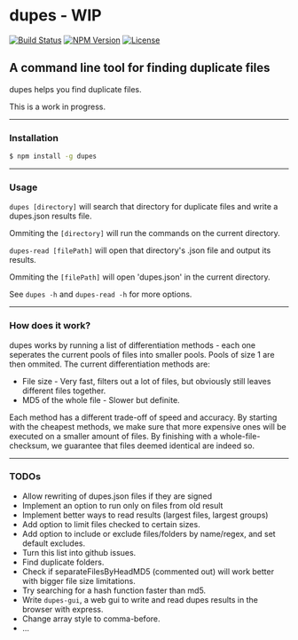 # dupes - WIP

[![Build Status](https://travis-ci.org/danyshaanan/dupes.png)](https://travis-ci.org/danyshaanan/dupes)
[![NPM Version](https://img.shields.io/npm/v/dupes.svg?style=flat)](https://npmjs.org/package/dupes)
[![License](http://img.shields.io/npm/l/dupes.svg?style=flat)](LICENSE)

## A command line tool for finding duplicate files
dupes helps you find duplicate files.

This is a work in progress.

* * *
### Installation
```bash
$ npm install -g dupes
```
* * *
### Usage
`dupes [directory]` will search that directory for duplicate files and write a dupes.json results file.

Ommiting the `[directory]` will run the commands on the current directory.

`dupes-read [filePath]` will open that directory's .json file and output its results.

Ommiting the `[filePath]` will open 'dupes.json' in the current directory.

See `dupes -h` and `dupes-read -h` for more options.
* * *
### How does it work?
dupes works by running a list of differentiation methods - each one seperates the current pools of files into smaller pools. Pools of size 1 are then ommited. The current differentiation methods are:

* File size - Very fast, filters out a lot of files, but obviously still leaves different files together.
* MD5 of the whole file - Slower but definite.

Each method has a different trade-off of speed and accuracy. By starting with the cheapest methods, we make sure that more expensive ones will be executed on a smaller amount of files. By finishing with a whole-file-checksum, we guarantee that files deemed identical are indeed so.

* * *
### TODOs

* Allow rewriting of dupes.json files if they are signed
* Implement an option to run only on files from old result
* Implement better ways to read results (largest files, largest groups)
* Add option to limit files checked to certain sizes.
* Add option to include or exclude files/folders by name/regex, and set default excludes.
* Turn this list into github issues.
* Find duplicate folders.
* Check if separateFilesByHeadMD5 (commented out) will work better with bigger file size limitations.
* Try searching for a hash function faster than md5.
* Write `dupes-gui`, a web gui to write and read dupes results in the browser with express.
* Change array style to comma-before.
* ...
